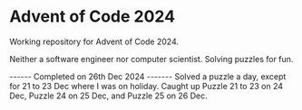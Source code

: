 # Advent of Code 2024
Working repository for Advent of Code 2024.

Neither a software engineer nor computer scientist. Solving puzzles for fun.

------ Completed on 26th Dec 2024 -------
Solved a puzzle a day, except for 21 to 23 Dec where I was on holiday.
Caught up Puzzle 21 to 23 on 24 Dec, Puzzle 24 on 25 Dec, and Puzzle 25 on 26 Dec.
